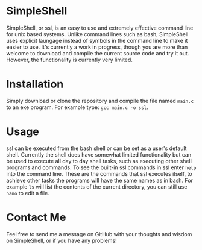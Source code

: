 
# SimpleShell
SimpleShell, or ssl, is an easy to use and extremely effective command line for unix based systems. Unlike command lines
such as bash, SimpleShell uses explicit laungage instead of symbols in the command line to make it easier to
use. It's currently a work in progress, though you are more than welcome to download and compile the current
source code and try it out. However, the functionality is currently very limited.

# Installation
Simply download or clone the repository and compile the file named `main.c` to an exe program. 
For example type: `gcc main.c -o ssl`.

# Usage
ssl can be executed from the bash shell or can be set as a user's default shell. Currently the shell
does have somewhat limited functionality but can be used to execute all day to day shell tasks, such as
executing other shell programs and commands. To see the built-in ssl commands in ssl enter `help` into
the command line. These are the commands that ssl executes itself, to achieve other tasks the programs
will have the same names as in bash. For example `ls` will list the contents of the current directory,
you can still use `nano` to edit a file.

# Contact Me
Feel free to send me a message on GitHub with your thoughts and wisdom on SimpleShell, or if you have any
problems!
